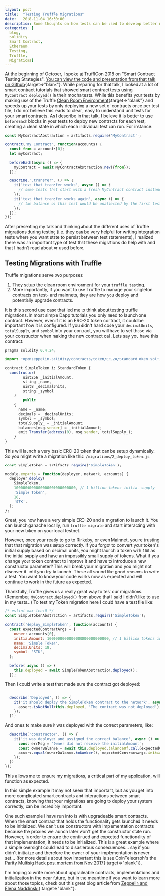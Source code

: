 ```yaml
---
layout: post
title:  "Testing Truffle Migrations"
date:   2018-11-04 16:50:00
description: Some thoughts on how tests can be used to develop better migrations in Truffle.
categories: [
  blog,
  Solidity,
  Smart Contract,
  Ethereum,
  Testing,
  Truffle,
  Migrations]
---
```


At the beginning of October, I spoke at TrufflCon 2018 on "Smart Contract Testing Strategies".  [You can view the code and presentation from that talk on Github](https://github.com/iamchrissmith/trufflecon-2018-testing-strategies){:target=>"blank"}. While preparing for that talk, I looked at a lot of smart contract tutorials that showed smart contract tests using `MyContract.deployed()` in their mocha tests.  While this benefits your tests by making use of the Truffle [Clean Room Environment](https://truffleframework.com/docs/truffle/testing/testing-your-contracts#clean-room-environment){:target=>"blank"} and speeds up your tests by only deploying a new set of contracts once per test file, I do not believe this leads to clean, easy to understand unit tests for your smart contracts.  As I describe in that talk, I believe it is better to use `beforeEach` blocks in your tests to deploy new contracts for each test, creating a clean state in which each individual test can run.  For instance:
```javascript
const MyContractAbstraction = artifacts.require('MyContract');

contract('My Contract', function(accounts) {
  const from = accounts[0];
  let myContract;

  beforeEach(async () => {
    myContract = await MyContractAbstraction.new({from});
  });

  describe('.transfer', () => {
    it('test that transfer works', async () => {
      // some tests that start with a fresh MyContract contract instance
    });
    it('test that transfer works again', async () => {
      // the balance of this test would be unaffected by the first test
    });
  });
});
```

After presenting my talk and thinking about the different uses of Truffle migrations during testing (i.e. they can be very helpful for writing integration tests where you want state to persist between test statements), I realized there was an important type of test that these migrations do help with and that I hadn't read about or used before.

## Testing Migrations with Truffle

Truffle migrations serve two purposes: 
1. They setup the clean room environment for your `truffle test`ing. 
2. More importantly, if you want to use Truffle to manage your singleton contracts on test- and mainnets, they are how you deploy and potentially upgrade contracts.

It is this second use case that led me to think about testing truffle migrations.  In most simple Dapp tutorials you only need to launch one contract.  However, even if it is an ERC-20 token contract, it could be important how it is configured.  If you didn't hard code your `decimalUnits`, `totalSupply`, and `symbol` into your contract, you will have to set those via your constructor when making the new contract call.  Lets say you have this contract:

```javascript
pragma solidity 0.4.24;

import "openzeppelin-solidity/contracts/token/ERC20/StandardToken.sol";

contract SimpleToken is StandardToken {
  constructor(
        uint256 _initialAmount,
        string _name,
        uint8 _decimalUnits,
        string _symbol
    )
        public
    {
      name = _name;
      decimals = _decimalUnits;
      symbol = _symbol;
      totalSupply_ = _initialAmount;
      balances[msg.sender] = _initialAmount;
      emit Transfer(address(0), msg.sender, totalSupply_);
    }
}
```

This will launch a very basic ERC-20 token that can be setup dynamically. So you might write a migration like this: `/migrations/2_deploy_token.js`

```javascript
const SimpleToken = artifacts.require('SimpleToken');

module.exports = function(deployer, network, accounts) {
  deployer.deploy(
    SimpleToken,
    1000000000000000000000000000, // 1 billion tokens initial supply
    'Simple Token',
    18,
    'STK',
  );
};
```

Great, you now have a very simple ERC-20 and a migration to launch it.  You can launch ganache locally, run `truffle migrate` and start interacting with your new token on your local testnet.

However, once your ready to go to Rinkeby, or even Mainnet, you're trusting that that migration was setup correctly.  If you forgot to convert your token's initial supply based on decimal units, you might launch a token with `100` as the initial supply and have an impossibly small supply of tokens.  What if you change your token contract to improve it and have to introduce a new constructor parameter?  This will break your migration and you might not discover it until you try to launch.  These all sound like good reasons to write a test.  You want to know your code works now as expected and will continue to work in the future as expected.

Thankfully, Truffle gives us a really great way to test our migrations.  (Remember, `MyContract.deployed()` from above that I said I didn't like to use in my tests...) To test my Token migration here I could have a test file like:

```javascript
/* eslint max-len:0 */
const SimpleTokenAbstraction = artifacts.require('SimpleToken');

contract('deploy_SimpleToken', function(accounts) {
  const expectedContractArgs = {
    owner: accounts[0],
    initialAmount: 1000000000000000000000000000, // 1 billion tokens initial supply
    name: 'Simple Token',
    decimalUnits: 18,
    symbol: 'STK',
  };

  before( async () => {
    this.deployed = await SimpleTokenAbstraction.deployed();
  });
```
Then I could write a test that made sure the contract got deployed:

```javascript

  describe('Deployed', () => {
    it('it should deploy the SimpleToken contract to the network', async () => {
      assert.isNotNull(this.deployed, 'The contract was not deployed');
    });
  });
```
And ones to make sure it was deployed with the correct parameters, like:
```javascript
  describe('constructor', () => {
    it('it was deployed and assigned the correct balance', async () => {
      const errMsg = 'Owner did not receive the initialAmount';
      const ownerBalance = await this.deployed.balanceOf.call(expectedContractArgs.owner);
      assert.equal(ownerBalance.toNumber(), expectedContractArgs.initialAmount, errMsg);
    });
  })
});
```

This allows me to ensure my migrations, a critical part of my application, will function as expected.

In this simple example it may not seem that important, but as you get into more complicated smart contracts and interactions between smart contracts, knowing that your migrations are going to deploy your system correctly, can be incredibly important.

One such example I have run into is with upgradeable smart contracts. When the smart contract that holds the functionality gets launched it needs to be initialized.  We can't use constructors with implementation contracts because the proxies we launch later won't get the constructor state run.  However, in order to ensure the continued and expected functionality of that implementation, it needs to be initialized.  This is a great example where a simple oversight could lead to disasterous consequences... say if you didn't initialize and therefore the owner of your implementation is never set... (for more details about how important this is see [CoinTelegraph's the Parity Multisig Hack post mortem from Nov 2017](https://cointelegraph.com/news/parity-multisig-wallet-hacked-or-how-come){:target=>"blank"}).

I'm hoping to write more about upgradeable contracts, implementations and initialization in the near future, but in the meantime if you want to learn more about those topics, check out this great blog article from [Zeppelin and Elena Nadolinski](https://blog.zeppelinos.org/proxy-patterns/){:target=>"blank"}.
